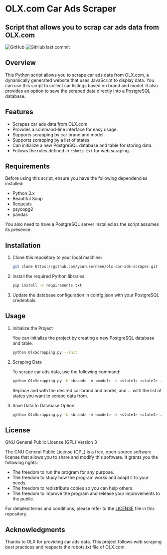 # OLX.com Car Ads Scraper
## Script that allows you to scrap car ads data from OLX.com

![GitHub](https://img.shields.io/github/license/yourusername/olx-car-ads-scraper)
![GitHub last commit](https://img.shields.io/github/last-commit/yourusername/olx-car-ads-scraper)

## Overview

This Python script allows you to scrape car ads data from OLX.com, a dynamically generated website that uses JavaScript to display data. You can use this script to collect car listings based on brand and model. It also provides an option to save the scraped data directly into a PostgreSQL database.

## Features

- Scrapes car ads data from OLX.com.
- Provides a command-line interface for easy usage.
- Supports scrapping by car brand and model.
- Supports scrapping by a list of states.
- Can initialize a new PostgreSQL database and table for storing data.
- Follows the rules defined in `robots.txt` for web scraping.

## Requirements

Before using this script, ensure you have the following dependencies installed:

- Python 3.x
- Beautiful Soup
- Requests
- psycopg2
- pandas

You also need to have a PostgreSQL server installed as the script assumes its presence.

## Installation

1. Clone this repository to your local machine:

   ```bash
   git clone https://github.com/yourusername/olx-car-ads-scraper.git
   ```

2. Install the required Python libraries:

    ```bash
    pip install -r requirements.txt
    ```

3. Update the database configuration in config.json with your PostgreSQL credentials.

## Usage

1. Initialize the Project

    You can initialize the project by creating a new PostgreSQL database and table:
    ```bash
    python OlxScrapping.py --init
    ```

2. Scraping Data

    To scrape car ads data, use the following command:

    ```bash
    python OlxScrapping.py -b <brand> -m <model> -s <state1> <state2> ...
    ```

    Replace <brand> and <model> with the desired car brand and model, and <state1> <state2> ... with the list of states you want to scrape data from.

3. Save Data to Database Option

    ```bash
    python OlxScrapping.py -b <brand> -m <model> -s <state1> <state2> ... -db
    ```

## License

GNU General Public License (GPL) Version 3

The GNU General Public License (GPL) is a free, open-source software license that allows you to share and modify this software. It grants you the following rights:

- The freedom to run the program for any purpose.
- The freedom to study how the program works and adapt it to your needs.
- The freedom to redistribute copies so you can help others.
- The freedom to improve the program and release your improvements to the public.

For detailed terms and conditions, please refer to the [LICENSE](LICENSE) file in this repository.

## Acknowledgments

Thanks to OLX for providing car ads data.
This project follows web scraping best practices and respects the robots.txt file of OLX.com.